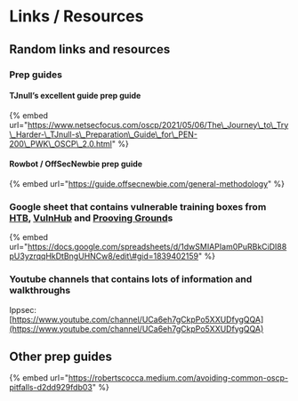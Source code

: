 # Links / Resources

## Random links and resources 

### Prep guides

#### TJnull’s excellent guide prep guide

{% embed url="https://www.netsecfocus.com/oscp/2021/05/06/The\_Journey\_to\_Try\_Harder-\_TJnull-s\_Preparation\_Guide\_for\_PEN-200\_PWK\_OSCP\_2.0.html" %}

#### Rowbot / OffSecNewbie prep guide

{% embed url="https://guide.offsecnewbie.com/general-methodology" %}



### Google sheet that contains vulnerable training boxes from [HTB](https://www.hackthebox.com), [VulnHub](https://www.vulnhub.com) and [Prooving Ground](https://www.offensive-security.com/labs/)s

{% embed url="https://docs.google.com/spreadsheets/d/1dwSMIAPIam0PuRBkCiDI88pU3yzrqqHkDtBngUHNCw8/edit\#gid=1839402159" %}

### Youtube channels that contains lots of information and walkthroughs

Ippsec: [https://www.youtube.com/channel/UCa6eh7gCkpPo5XXUDfygQQA](https://www.youtube.com/channel/UCa6eh7gCkpPo5XXUDfygQQA)



## Other prep guides

{% embed url="https://robertscocca.medium.com/avoiding-common-oscp-pitfalls-d2dd929fdb03" %}





